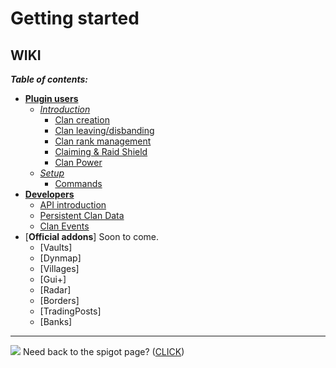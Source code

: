 # Getting started



## WIKI
_**Table of contents:**_
- [**Plugin users**](https://github.com/Hempfest/Clans/wiki)
    - [*Introduction*]()
        - [Clan creation](https://github.com/Hempfest/Clans/wiki/Creating-a-clan.)
        - [Clan leaving/disbanding](https://github.com/Hempfest/Clans/wiki/Leaving-a-clan.)
        - [Clan rank management](https://github.com/Hempfest/Clans/wiki/Clan-rank-management.)
        - [Claiming & Raid Shield](https://github.com/Hempfest/Clans/wiki/Claiming-&-Raid-Shield)
        - [Clan Power](https://github.com/Hempfest/Clans/wiki/Clan-Power)
    - [*Setup*]()
        - [Commands](https://github.com/Hempfest/Clans/wiki/Commands)
- [**Developers**](https://github.com/Hempfest/Clans/wiki)
    - [API introduction](https://github.com/Hempfest/Clans/wiki/Clans-API-and-how-to-use-it)
    - [Persistent Clan Data](https://github.com/Hempfest/Clans/wiki/Using-the-new-Clans-PersistentDataContainer)
    - [Clan Events](https://github.com/Hempfest/Clans/wiki/Clan-Events)
- [**Official addons**] Soon to come.
    - [Vaults]
    - [Dynmap]
    - [Villages]
    - [Gui+]
    - [Radar]
    - [Borders]
    - [TradingPosts]
    - [Banks]
---
![](https://i.imgur.com/9Tu9JAN.png)
Need back to the spigot page? ([CLICK](https://www.spigotmc.org/resources/clans-free-1-12-1-16-re-vamped.78415/))
